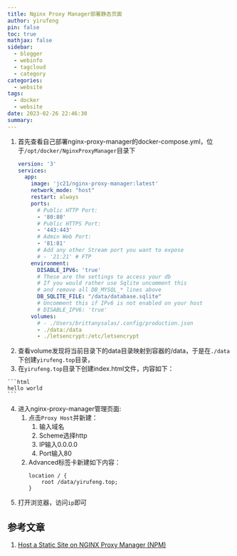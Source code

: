 ```yaml
---
title: Nginx Proxy Manager部署静态页面
author: yirufeng
pin: false
toc: true
mathjax: false
sidebar:
  - blogger
  - webinfo
  - tagcloud
  - category
categories:
  - website
tags:
  - docker
  - website
date: 2023-02-26 22:46:30
summary:
---
```


1. 首先查看自己部署nginx-proxy-manager的docker-compose.yml，位于`/opt/docker/NginxProxyManager`目录下
    ```yaml
    version: '3'
    services:
      app:
        image: 'jc21/nginx-proxy-manager:latest'
        network_mode: "host"
        restart: always
        ports:
          # Public HTTP Port:
          - '80:80'
          # Public HTTPS Port:
          - '443:443'
          # Admin Web Port:
          - '81:81'
          # Add any other Stream port you want to expose
          # - '21:21' # FTP
        environment:
          DISABLE_IPV6: 'true'
          # These are the settings to access your db
          # If you would rather use Sqlite uncomment this
          # and remove all DB_MYSQL_* lines above
          DB_SQLITE_FILE: "/data/database.sqlite"
          # Uncomment this if IPv6 is not enabled on your host
          # DISABLE_IPV6: 'true'
        volumes:
          # - ./Users/brittanysalas/.config/production.json
          - ./data:/data
          - ./letsencrypt:/etc/letsencrypt
    ```
2. 查看volume发现将当前目录下的data目录映射到容器的/data，于是在`./data`下创建`yirufeng.top`目录，
3. 在`yirufeng.top`目录下创建index.html文件，内容如下：
<!-- more -->
    ```html
    hello world
    ```
4. 进入nginx-proxy-manager管理页面:
    1. 点击`Proxy Host`并新建：
        1. 输入域名
        2. Scheme选择http
        3. IP输入0.0.0.0
        4. Port输入80
    2. Advanced标签卡新建如下内容：
        ```
        location / {
            root /data/yirufeng.top;
        }
        ```
5. 打开浏览器，访问`ip`即可

## 参考文章
1. [Host a Static Site on NGINX Proxy Manager (NPM)](https://dimensionquest.net/2021/02/host-static-site-on-npm/)
